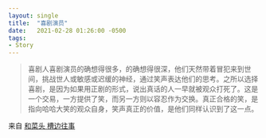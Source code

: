 ```yaml
---
layout: single
title:  "喜剧演员"
date:   2021-02-28 01:26:00 -0500
tags:
- Story
---
```


> 喜剧人喜剧演员的确想得很多，的确想得很深，他们天然带着冒犯来到世间，挑战世人或敏感或迟缓的神经，通过笑声表达他们的思考。之所以选择喜剧，是因为如果用正剧的形式，说出真话的人一早就被观众打死了。这是一个交易，一方提供了笑，而另一方则以容忍作为交换。真正合格的笑，是指向哈哈大笑的观众自身，笑声真正的价值，是他们同样认识到了这一点。

来自 [和菜头 槽边往事](https://mp.weixin.qq.com/s/hbKGbkHVODc0hY4AfNg2CQ)
